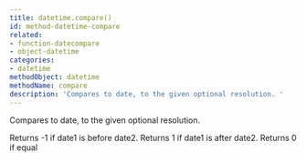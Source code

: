 ```yaml
---
title: datetime.compare()
id: method-datetime-compare
related:
- function-datecompare
- object-datetime
categories:
- datetime
methodObject: datetime
methodName: compare
description: 'Compares to date, to the given optional resolution. '
---
```


Compares to date, to the given optional resolution. 

Returns -1 if date1 is before date2. 
Returns 1 if date1 is after date2. 
Returns 0 if equal
